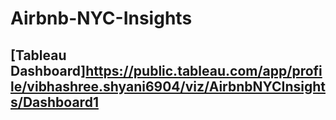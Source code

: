 # Airbnb-NYC-Insights

## [Tableau Dashboard]https://public.tableau.com/app/profile/vibhashree.shyani6904/viz/AirbnbNYCInsights/Dashboard1
